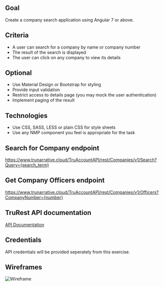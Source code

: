 ## Goal
Create a company search application using Angular 7 or above. 

## Criteria
* A user can search for a company by name or company number
* The result of the search is displayed
* The user can click on any company to view its details

## Optional
* Use Material Design or Bootstrap for styling
* Provide input validation
* Restrict access to details page (you may mock the user authentication)
* Implement paging of the result

## Technologies
* Use CSS, SASS, LESS or plain CSS for style sheets
* Use any NMP component you feel is appropriate for the task

## Search for Company endpoint
https://www.trunarrative.cloud/TruAccountAPI/rest/Companies/v1/Search?Query={search_term}

## Get Company Officers endpoint
https://www.trunarrative.cloud/TruAccountAPI/rest/Companies/v1/Officers?CompanyNumber={number}

## TruRest API documentation
[API Documentation](https://api.trunarrative.com/)

## Credentials
API credentials will be provided seperately from this exercise.

## Wireframes

![Wireframe](https://raw.githubusercontent.com/TruNarrative/angular-exercise/master/CompanySearch.jpeg)
